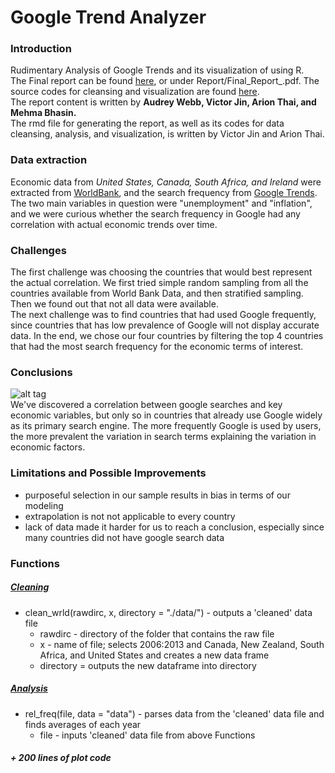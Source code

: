 # Google Trend Analyzer
### Introduction
Rudimentary Analysis of Google Trends and its visualization of using R.    
The Final report can be found [here](https://github.com/VictoryJin/Trend_Analyzer/blob/master/Report/Final_Report_.pdf), or under Report/Final_Report_.pdf. The source codes for cleansing and visualization are found [here](https://github.com/VictoryJin/Trend_Analyzer/blob/master/Code).  
The report content is written by **Audrey Webb, Victor Jin, Arion Thai, and Mehma Bhasin.**  
The rmd file for generating the report, as well as its codes for data cleansing, analysis, and visualization, is written by Victor Jin and Arion Thai.  
### Data extraction
Economic data from *United States, Canada, South Africa, and Ireland* were extracted from [WorldBank](http://data.worldbank.org/), and the search frequency from [Google Trends](https://www.google.com/trends/).  
The two main variables in question were "unemployment" and "inflation", and we were curious whether the search frequency in Google had any correlation with actual economic trends over time.

### Challenges
The first challenge was choosing the countries that would best represent the actual correlation. We first tried simple random sampling from all the countries available from World Bank Data, and then stratified sampling. Then we found out that not all data were available.  
The next challenge was to find countries that had used Google frequently, since countries that has low prevalence of Google will not display accurate data. In the end, we chose our four countries by filtering the top 4 countries that had the most search frequency for the economic terms of interest.  

### Conclusions
![alt tag](https://github.com/VictoryJin/Trend_Analyzer/blob/master/Images/US%20Unemployment%20Comparison.png)  
We've discovered a correlation between google searches and key economic variables, but only so in countries that already use Google widely as its primary search engine. The more frequently Google is used by users, the more prevalent the variation in search terms explaining the variation in economic factors.

### Limitations and Possible Improvements  
* purposeful selection in our sample results in bias in terms of our modeling  
* extrapolation is not not applicable to every country
* lack of data made it harder for us to reach a conclusion, especially since many countries did not have google search data

### Functions
##### [Cleaning](https://github.com/VictoryJin/Trend_Analyzer/tree/master/Code/Cleaning)
* clean_wrld(rawdirc, x, directory = "./data/") - outputs a 'cleaned' data file  
  - rawdirc - directory of the folder that contains the raw file  
  - x - name of file; selects 2006:2013 and Canada, New Zealand, South Africa, and United States and creates a new data frame
  - directory = outputs the new dataframe into directory

##### [Analysis](https://github.com/VictoryJin/Trend_Analyzer/tree/master/Code/Analysis)
* rel_freq(file, data = "data") - parses data from the 'cleaned' data file and finds averages of each year
  - file - inputs 'cleaned' data file from above Functions

##### + 200 lines of plot code
